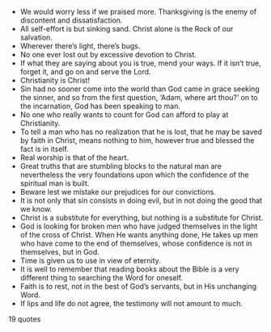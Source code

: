  - We would worry less if we praised more. Thanksgiving is the enemy of discontent and dissatisfaction.
 - All self-effort is but sinking sand. Christ alone is the Rock of our salvation.
 - Wherever there’s light, there’s bugs.
 - No one ever lost out by excessive devotion to Christ.
 - If what they are saying about you is true, mend your ways. If it isn’t true, forget it, and go on and serve the Lord.
 - Christianity is Christ!
 - Sin had no sooner come into the world than God came in grace seeking the sinner, and so from the first question, ‘Adam, where art thou?’ on to the incarnation, God has been speaking to man.
 - No one who really wants to count for God can afford to play at Christianity.
 - To tell a man who has no realization that he is lost, that he may be saved by faith in Christ, means nothing to him, however true and blessed the fact is in itself.
 - Real worship is that of the heart.
 - Great truths that are stumbling blocks to the natural man are nevertheless the very foundations upon which the confidence of the spiritual man is built.
 - Beware lest we mistake our prejudices for our convictions.
 - It is not only that sin consists in doing evil, but in not doing the good that we know.
 - Christ is a substitute for everything, but nothing is a substitute for Christ.
 - God is looking for broken men who have judged themselves in the light of the cross of Christ. When He wants anything done, He takes up men who have come to the end of themselves, whose confidence is not in themselves, but in God.
 - Time is given us to use in view of eternity.
 - It is well to remember that reading books about the Bible is a very different thing to searching the Word for oneself.
 - Faith is to rest, not in the best of God’s servants, but in His unchanging Word.
 - If lips and life do not agree, the testimony will not amount to much.

19 quotes